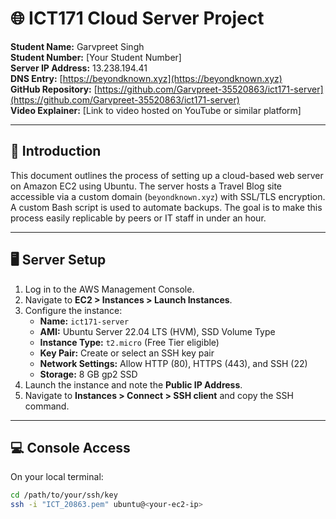 # 🌐 ICT171 Cloud Server Project

**Student Name:** Garvpreet Singh  
**Student Number:** [Your Student Number]  
**Server IP Address:** 13.238.194.41  
**DNS Entry:** [https://beyondknown.xyz](https://beyondknown.xyz)  
**GitHub Repository:** [https://github.com/Garvpreet-35520863/ict171-server](https://github.com/Garvpreet-35520863/ict171-server)  
**Video Explainer:** [Link to video hosted on YouTube or similar platform]

---

## 📘 Introduction

This document outlines the process of setting up a cloud-based web server on Amazon EC2 using Ubuntu. The server hosts a Travel Blog site accessible via a custom domain (`beyondknown.xyz`) with SSL/TLS encryption. A custom Bash script is used to automate backups. The goal is to make this process easily replicable by peers or IT staff in under an hour.

---

## 🖥️ Server Setup

1. Log in to the AWS Management Console.
2. Navigate to **EC2 > Instances > Launch Instances**.
3. Configure the instance:
   - **Name:** `ict171-server`
   - **AMI:** Ubuntu Server 22.04 LTS (HVM), SSD Volume Type
   - **Instance Type:** `t2.micro` (Free Tier eligible)
   - **Key Pair:** Create or select an SSH key pair
   - **Network Settings:** Allow HTTP (80), HTTPS (443), and SSH (22)
   - **Storage:** 8 GB gp2 SSD
4. Launch the instance and note the **Public IP Address**.
5. Navigate to **Instances > Connect > SSH client** and copy the SSH command.

---

## 💻 Console Access

On your local terminal:

```bash
cd /path/to/your/ssh/key
ssh -i "ICT_20863.pem" ubuntu@<your-ec2-ip>

